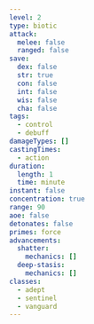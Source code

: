 ```yaml
---
level: 2
type: biotic
attack:
  melee: false
  ranged: false
save:
  dex: false
  str: true
  con: false
  int: false
  wis: false
  cha: false
tags:
  - control
  - debuff
damageTypes: []
castingTimes:
  - action
duration:
  length: 1
  time: minute
instant: false
concentration: true
range: 90
aoe: false
detonates: false
primes: force
advancements:
  shatter:
    mechanics: []
  deep-stasis:
    mechanics: []
classes:
  - adept
  - sentinel
  - vanguard
---
```

